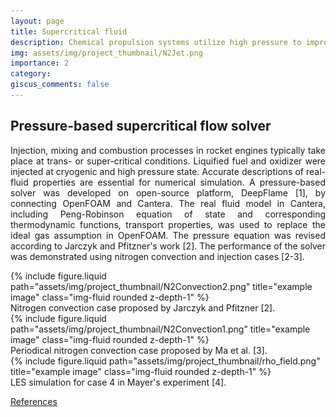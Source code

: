 ```yaml
---
layout: page
title: Supercritical fluid
description: Chemical propulsion systems utilize high pressure to improve thermal efficency. The fluid under transcritical or supercritical states exhibits multi-scale physical behaviours and pose challenges to numerical simulation ...
img: assets/img/project_thumbnail/N2Jet.png
importance: 2
category: 
giscus_comments: false
---
```

<!-- the script and style -->
<script>
function togglebibBlock(blockid) {
  var id = document.getElementById(blockid);
  if (id) {
    if(id.className.indexOf('bibBlock') != -1) {
        id.className.indexOf('noshow') == -1?id.className = 'bibBlock noshow':id.className = 'bibBlock';
    }
  } else {
    return;
  }
}
</script>

<style>
div.noshow { display: none; }
div.bibBlock {}
</style> 
<!-- the script and style -->

<h2> Pressure-based supercritical flow solver </h2>

<p style="text-align: justify;">
Injection, mixing and combustion processes in rocket engines typically take place at trans- or super-critical conditions. Liquified fuel and oxidizer were injected at cryogenic and high pressure state. Accurate descriptions of real-fluid properties are essential for numerical simulation. A pressure-based solver was developed on open-source platform, DeepFlame [1], by connecting OpenFOAM and Cantera. The real fluid model in Cantera, including Peng-Robinson equation of state and corresponding thermodynamic functions, transport properties, was used to replace the ideal gas assumption in OpenFOAM. The pressure equation was revised according to Jarczyk and Pfitzner's work [2]. The performance of the solver was demonstrated using nitrogen convection and injection cases [2-3]. 
</p>

<div class="row justify-content-sm-center">
    <div class="col-sm-9 mt-3 mt-md-0">
        {% include figure.liquid path="assets/img/project_thumbnail/N2Convection2.png" title="example image" class="img-fluid rounded z-depth-1" %}
    </div>
</div>
<div class="caption">
    Nitrogen convection case proposed by Jarczyk and Pfitzner [2].
</div>

<div class="row justify-content-sm-center">
    <div class="col-sm-9 mt-3 mt-md-0">
        {% include figure.liquid path="assets/img/project_thumbnail/N2Convection1.png" title="example image" class="img-fluid rounded z-depth-1" %}
    </div>
</div>
<div class="caption">
    Periodical nitrogen convection case proposed by Ma et al. [3].
</div>

<div class="row justify-content-sm-center">
    <div class="col-sm-9 mt-3 mt-md-0">
        {% include figure.liquid path="assets/img/project_thumbnail/rho_field.png" title="example image" class="img-fluid rounded z-depth-1" %}
    </div>
</div>
<div class="caption">
    LES simulation for case 4 in Mayer's experiment [4].
</div>

<a href="javascript:togglebibBlock('ref1')" class="textlink">References</a>
<div id="ref1" class="bibBlock noshow">
<pre>
[1] <img src="/assets/img/project_thumbnail/deepflame.jpg" style="height: 2em;vertical-align: middle;"> <a href="https://github.com/deepmodeling/deepflame-dev">https://github.com/deepmodeling/deepflame-dev</a>
[2] M.-M. Jarczyk, and M. Pfitzner, in 50th AIAA Aerospace Sciences Meeting Including the New Horizons Forum and Aerospace Exposition (American Institute of Aeronautics and Astronautics, 2012).
[3] P.C. Ma, Y. Lv, and M. Ihme, “An entropy-stable hybrid scheme for simulations of transcritical real-fluid flows,” Journal of Computational Physics 340, 330–357 (2017).
[4] W. Mayer, J. Telaar, R. Branam, G. Schneider, and J. Hussong, “Raman Measurements of Cryogenic Injection at Supercritical Pressure,” Heat and Mass Transfer 39(8), 709–719 (2003).
</pre>
</div>